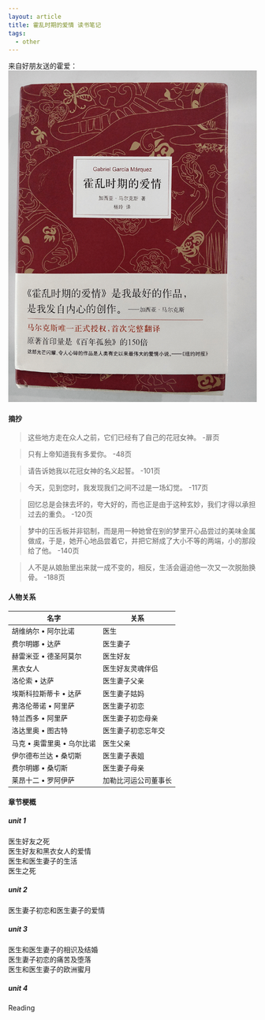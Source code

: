 ```yaml
---
layout: article
title: 霍乱时期的爱情 读书笔记
tags:
  - other
---
```


<!--more-->

来自好朋友送的霍爱：  
![](https://raw.githubusercontent.com/chen866/chen866.github.io/master/assets/images/2019-05-25-01.png)


#### 摘抄

> 这些地方走在众人之前，它们已经有了自己的花冠女神。
> -扉页

> 只有上帝知道我有多爱你。
> -48页

> 请告诉她我以花冠女神的名义起誓。
> -101页

> 今天，见到您时，我发现我们之间不过是一场幻觉。
> -117页

> 回忆总是会抹去坏的，夸大好的，而也正是由于这种玄妙，我们才得以承担过去的重负。
> -120页

> 梦中的压舌板并非铝制，而是用一种她曾在别的梦里开心品尝过的美味金属做成，于是，她开心地品尝着它，并把它掰成了大小不等的两端，小的那段给了他。
> -140页

> 人不是从娘胎里出来就一成不变的，相反，生活会逼迫他一次又一次脱胎换骨。
> -188页

#### 人物关系

|名字|关系|
|----|-----|
|胡维纳尔 • 阿尔比诺|医生|
|费尔明娜 • 达萨|医生妻子|
|赫雷米亚 • 德圣阿莫尔|医生好友|
|黑衣女人|医生好友灵魂伴侣|
|洛伦索 • 达萨|医生妻子父亲|
|埃斯科拉斯蒂卡 • 达萨|医生妻子姑妈|
|弗洛伦蒂诺 • 阿里萨|医生妻子初恋|
|特兰西多 • 阿里萨|医生妻子初恋母亲|
|洛达里奥 • 图古特|医生妻子初恋忘年交|
|马克 • 奥雷里奥 • 乌尔比诺|医生父亲|
|伊尔德布兰达 • 桑切斯|医生妻子表姐|
|费尔明娜 • 桑切斯|医生妻子母亲|
|莱昂十二 • 罗阿伊萨|加勒比河运公司董事长|

#### 章节梗概
##### unit 1
医生好友之死  
医生好友和黑衣女人的爱情  
医生和医生妻子的生活  
医生之死  
##### unit 2
医生妻子初恋和医生妻子的爱情  
##### unit 3
医生和医生妻子的相识及结婚  
医生妻子初恋的痛苦及堕落  
医生和医生妻子的欧洲蜜月  
##### unit 4
Reading